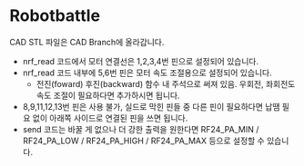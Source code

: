 # Robotbattle
CAD STL 파일은 CAD Branch에 올라갑니다.

* nrf_read 코드에서 모터 연결선은 1,2,3,4번 핀으로 설정되어 있습니다.
* nrf_read 코드 내부에 5,6번 핀은 모터 속도 조절용으로 설정되어 있습니다.
  * 전진(foward) 후진(backward) 함수 내 주석으로 써져 있음. 우회전, 좌회전도 속도 조절이 필요하다면 추가하시면 됩니다.
* 8,9,11,12,13번 핀은 사용 불가, 실드로 막힌 핀들 중 다른 핀이 필요하다면 납땜 필요 없이 아래쪽 사이드로 연결된 핀을 쓰면 됩니다.
* send 코드는 바꿀 게 없으나 더 강한 출력을 원한다면 RF24_PA_MIN / RF24_PA_LOW / RF24_PA_HIGH / RF24_PA_MAX 등으로 설정할 수 있습니다.
